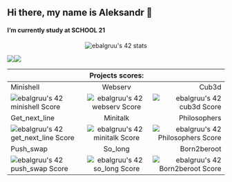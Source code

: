 ## Hi there, my name is Aleksandr 👋 <br/>
#### I’m currently study at SCHOOL 21


<p align="center"> 

<div align="center">
    
![ebalgruu's 42 stats](https://badge42.vercel.app/api/v2/cl1p4vyzs020209k1abagl1rp/stats?cursusId=21&coalitionId=91)

<div align="center">
  <div style="display: flex;">
    <img src="https://github-readme-stats.vercel.app/api/top-langs/?username=mankofeman&layout=compact&show_icons=true&title_color=ffffff&icon_color=34abeb&text_color=daf7dc&bg_color=151515" style="vertical-align: top;" />
    <img src="https://github-readme-stats.vercel.app/api?username=mankofeman&show_icons=true&title_color=ffffff&icon_color=34abeb&text_color=daf7dc&bg_color=151515" />
  </div>
</div>

|  |  Projects scores:|  |
| :---         | :---:    | ---:          |
| Minishell | Webserv | Cub3d |
|![ebalgruu's 42 minishell Score](https://badge42.vercel.app/api/v2/cl1p4vyzs020209k1abagl1rp/project/2334492)        | ![ebalgruu's 42 webserv Score](https://badge42.vercel.app/api/v2/cl1p4vyzs020209k1abagl1rp/project/2520631)   | ![ebalgruu's 42 cub3d Score](https://badge42.vercel.app/api/v2/cl1p4vyzs020209k1abagl1rp/project/2478792)        |
| Get_next_line       | Minitalk   | Philosophers        |
| ![ebalgruu's 42 get_next_line Score](https://badge42.vercel.app/api/v2/cl1p4vyzs020209k1abagl1rp/project/2167257)    | ![ebalgruu's 42 minitalk Score](https://badge42.vercel.app/api/v2/cl1p4vyzs020209k1abagl1rp/project/2219412)   | ![ebalgruu's 42 Philosophers Score](https://badge42.vercel.app/api/v2/cl1p4vyzs020209k1abagl1rp/project/2334491)       |
| Push_swap       | So_long   | Born2beroot        |
| ![ebalgruu's 42 push_swap Score](https://badge42.vercel.app/api/v2/cl1p4vyzs020209k1abagl1rp/project/2218667) | ![ebalgruu's 42 so_long Score](https://badge42.vercel.app/api/v2/cl1p4vyzs020209k1abagl1rp/project/2218664) | ![ebalgruu's 42 Born2beroot Score](https://badge42.vercel.app/api/v2/cl1p4vyzs020209k1abagl1rp/project/2178760) |/>

</p>
